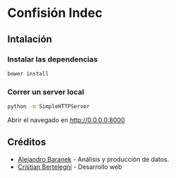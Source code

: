 # Confisión Indec


## Intalación

### Instalar las dependencias

```bash
bower install
```

### Correr un server local

```bash
python -m SimpleHTTPServer
```

Abrir el navegado en http://0.0.0.0:8000



## Créditos

- [Alejandro Baranek] - Análisis y producción de datos.
- [Cristian Bertelegni] - Desarrollo web


[Alejandro Baranek]:https://twitter.com/ken4rab  
[Cristian Bertelegni]:http://twitter.com/cbertelegni

